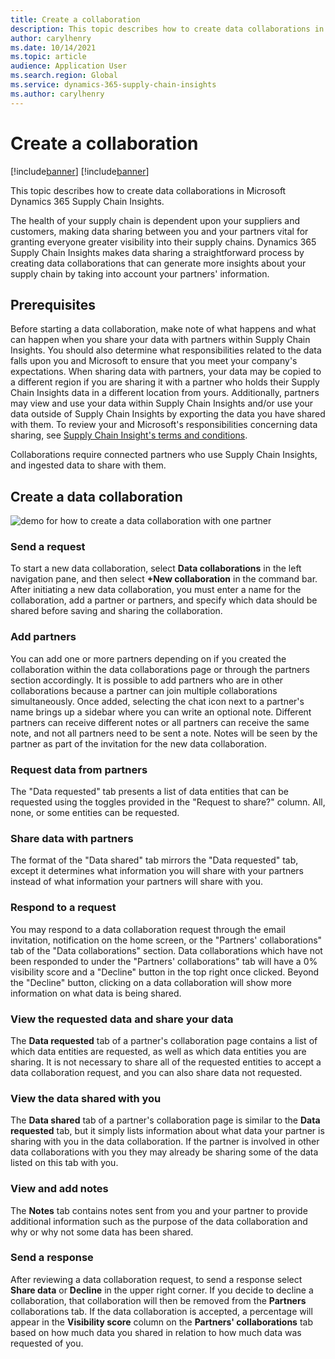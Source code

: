 ```yaml
---
title: Create a collaboration
description: This topic describes how to create data collaborations in Microsoft Dynamics 365 Supply Chain Insights.
author: carylhenry
ms.date: 10/14/2021
ms.topic: article
audience: Application User
ms.search.region: Global
ms.service: dynamics-365-supply-chain-insights
ms.author: carylhenry
---
```


# Create a collaboration

[!include[banner](includes/banner.md)]
[!include[banner](includes/preview-banner.md)]

This topic describes how to create data collaborations in Microsoft Dynamics 365 Supply Chain Insights.

The health of your supply chain is dependent upon your suppliers and customers, making data sharing between you and your partners vital for granting everyone greater visibility into their supply chains. Dynamics 365 Supply Chain Insights makes data sharing a straightforward process by creating data collaborations that can generate more insights about your supply chain by taking into account your partners' information.

## Prerequisites

Before starting a data collaboration, make note of what happens and what can happen when you share your data with partners within Supply Chain Insights. You should also determine what responsibilities related to the data falls upon you and Microsoft to ensure that you meet your company's expectations. When sharing data with partners, your data may be copied to a different region if you are sharing it with a partner who holds their Supply Chain Insights data in a different location from yours. Additionally, partners may view and use your data within Supply Chain Insights and/or use your data outside of Supply Chain Insights by exporting the data you have shared with them. To review your and Microsoft's responsibilities concerning data sharing, see [Supply Chain Insight's terms and conditions](https://aka.ms/scitc).

Collaborations require connected partners who use Supply Chain Insights, and ingested data to share with them.

## Create a data collaboration 

![demo for how to create a data collaboration with one partner](/articles/media/create-collaboration-example-flow.gif)

### Send a request
 
To start a new data collaboration, select **Data collaborations** in the left navigation pane, and then select **+New collaboration** in the command bar. After initiating a new data collaboration, you must enter a name for the collaboration, add a partner or partners, and specify which data should be shared before saving and sharing the collaboration.

### Add partners
 
You can add one or more partners depending on if you created the collaboration within the data collaborations page or through the partners section accordingly. It is possible to add partners who are in other collaborations because a partner can join multiple collaborations simultaneously. Once added, selecting the chat icon next to a partner's name brings up a sidebar where you can write an optional note. Different partners can receive different notes or all partners can receive the same note, and not all partners need to be sent a note. Notes will be seen by the partner as part of the invitation for the new data collaboration.

### Request data from partners

The "Data requested" tab presents a list of data entities that can be requested using the toggles provided in the "Request to share?" column. All, none, or some entities can be requested.

### Share data with partners

The format of the "Data shared" tab mirrors the "Data requested" tab, except it determines what information you will share with your partners instead of what information your partners will share with you.

### Respond to a request

You may respond to a data collaboration request through the email invitation, notification on the home screen, or the "Partners' collaborations" tab of the "Data collaborations" section. Data collaborations which have not been responded to under the "Partners' collaborations" tab will have a 0% visibility score and a "Decline" button in the top right once clicked. Beyond the "Decline" button, clicking on a data collaboration will show more information on what data is being shared.

### View the requested data and share your data

The **Data requested** tab of a partner's collaboration page contains a list of which data entities are requested, as well as which data entities you are sharing. It is not necessary to share all of the requested entities to accept a data collaboration request, and you can also share data not requested.

### View the data shared with you

The **Data shared** tab of a partner's collaboration page is similar to the **Data requested** tab, but it simply lists information about what data your partner is sharing with you in the data collaboration. If the partner is involved in other data collaborations with you they may already be sharing some of the data listed on this tab with you.

### View and add notes

The **Notes** tab contains notes sent from you and your partner to provide additional information such as the purpose of the data collaboration and why or why not some data has been shared.

### Send a response

After reviewing a data collaboration request, to send a response select **Share data** or **Decline** in the upper right corner. If you decide to decline a collaboration, that collaboration will then be removed from the **Partners** collaborations tab. If the data collaboration is accepted, a percentage will appear in the **Visibility score** column on the **Partners' collaborations** tab based on how much data you shared in relation to how much data was requested of you.
